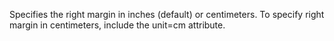 Specifies the right margin in inches (default) or
            centimeters. To specify right margin in centimeters,
            include the unit=cm attribute.